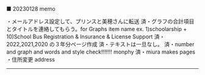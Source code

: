 ■ 20230128 memo

・メールアドレス設定して、プリンスと美穂さんに転送
済・グラフの合計項目とタイトルを連絡してもらう。for Graphs item name ex. 1)schoolarship + 10)School Bus Registration & Insurance & License Support
済・2022,2021,2020 の３年分ページ作成
済・テキストは一旦なし。
済・number and graph and words and style check!!!!!!! monphy
済・miura makes pages
・住所変更 address

---
